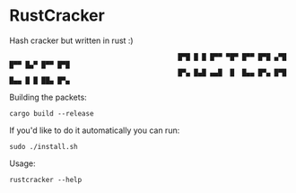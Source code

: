 # RustCracker
Hash cracker but written in rust :)

````
                                          █▀█ █ █ █▀▀ ▀█▀ █▀▀ █▀█ ▄▀█ █▀▀ █▄▀ █▀▀ █▀█
                                          █▀▄ █▄█ ▄▄█  █  █▄▄ █▀▄ █▀█ █▄▄ █ █ ██▄ █▀▄
````


Building the packets:

````
cargo build --release
````
If you'd like to do it automatically you can run:
````
sudo ./install.sh
````

Usage:
````
rustcracker --help
````


